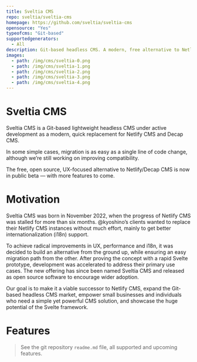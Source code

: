 ```yaml
---
title: Sveltia CMS
repo: sveltia/sveltia-cms
homepage: https://github.com/sveltia/sveltia-cms
opensource: "Yes"
typeofcms: "Git-based"
supportedgenerators:
  - All
description: Git-based headless CMS. A modern, free alternative to Netlify CMS & Decap CMS. Open source. Lightweight. UX-driven development. Made with Svelte.
images:
  - path: /img/cms/sveltia-0.png
  - path: /img/cms/sveltia-1.png
  - path: /img/cms/sveltia-2.png
  - path: /img/cms/sveltia-3.png
  - path: /img/cms/sveltia-4.png
---
```

# Sveltia CMS

Sveltia CMS is a Git-based lightweight headless CMS under active
development as a modern, quick replacement for Netlify CMS and Decap
CMS.

In some simple cases, migration is as easy as a single line of code
change, although we’re still working on improving compatibility.

The free, open source, UX-focused alternative to Netlify/Decap CMS is
now in public beta — with more features to come.

# Motivation

Sveltia CMS was born in November 2022, when the progress of Netlify CMS was stalled for more than six months. @kyoshino’s clients wanted to replace their Netlify CMS instances without much effort, mainly to get better internationalization (i18n) support.

To achieve radical improvements in UX, performance and i18n, it was decided to build an alternative from the ground up, while ensuring an easy migration path from the other. After proving the concept with a rapid Svelte prototype, development was accelerated to address their primary use cases. The new offering has since been named Sveltia CMS and released as open source software to encourage wider adoption.

Our goal is to make it a viable successor to Netlify CMS, expand the Git-based headless CMS market, empower small businesses and individuals who need a simple yet powerful CMS solution, and showcase the huge potential of the Svelte framework.

# Features

> See the git repository `readme.md` file, all supported and upcoming features.
